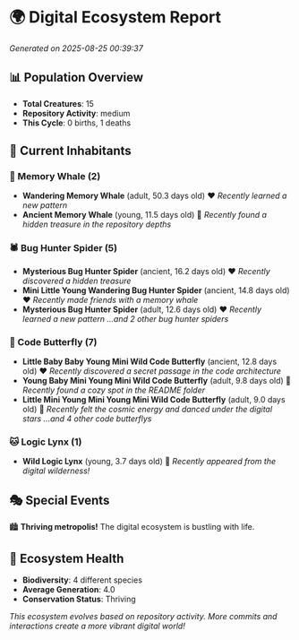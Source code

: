 # 🌍 Digital Ecosystem Report
*Generated on 2025-08-25 00:39:37*

## 📊 Population Overview
- **Total Creatures**: 15
- **Repository Activity**: medium
- **This Cycle**: 0 births, 1 deaths

## 👥 Current Inhabitants

### 🐋 Memory Whale (2)
- **Wandering Memory Whale** (adult, 50.3 days old) ❤️
  *Recently learned a new pattern*
- **Ancient Memory Whale** (young, 11.5 days old) 💚
  *Recently found a hidden treasure in the repository depths*

### 🕷️ Bug Hunter Spider (5)
- **Mysterious Bug Hunter Spider** (ancient, 16.2 days old) ❤️
  *Recently discovered a hidden treasure*
- **Mini Little Young Wandering Bug Hunter Spider** (ancient, 14.8 days old) ❤️
  *Recently made friends with a memory whale*
- **Mysterious Bug Hunter Spider** (adult, 12.6 days old) ❤️
  *Recently learned a new pattern*
  *...and 2 other bug hunter spiders*

### 🦋 Code Butterfly (7)
- **Little Baby Baby Young Mini Wild Code Butterfly** (ancient, 12.8 days old) ❤️
  *Recently discovered a secret passage in the code architecture*
- **Young Baby Mini Young Mini Wild Code Butterfly** (adult, 9.8 days old) 💛
  *Recently found a cozy spot in the README folder*
- **Little Mini Young Mini Young Mini Wild Code Butterfly** (adult, 9.0 days old) 💛
  *Recently felt the cosmic energy and danced under the digital stars*
  *...and 4 other code butterflys*

### 🐱 Logic Lynx (1)
- **Wild Logic Lynx** (young, 3.7 days old) 💚
  *Recently appeared from the digital wilderness!*

## 🎭 Special Events

🏙️ **Thriving metropolis!** The digital ecosystem is bustling with life.

## 🔬 Ecosystem Health
- **Biodiversity**: 4 different species
- **Average Generation**: 4.0
- **Conservation Status**: Thriving

*This ecosystem evolves based on repository activity. More commits and interactions create a more vibrant digital world!*
